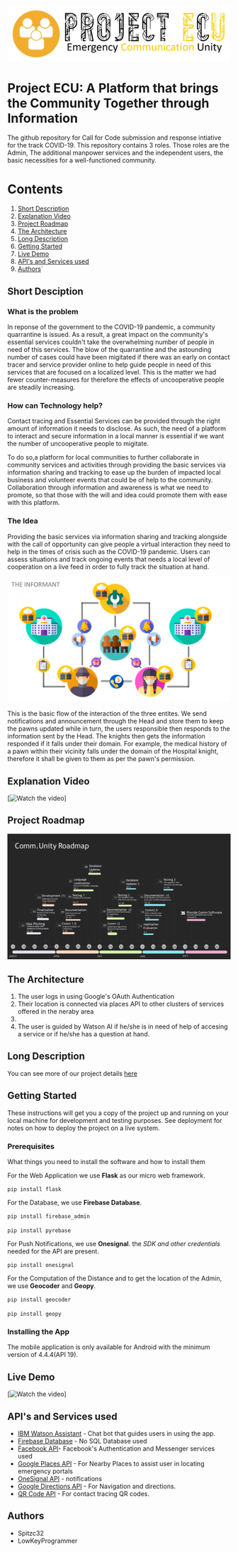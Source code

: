 ![](images/Logo.jpg)
# Project ECU: A Platform that brings the Community Together through Information

The github repository for Call for Code submission and response intiative for the track COVID-19. This repository contains 3 roles. Those roles are the Admin, The additional manpower services and the independent users, the basic necessities for a well-functioned community.  

# Contents
1. [Short Description](#Short-Description)
1. [Explanation Video](#Explanation-Video)
1. [Project Roadmap](#Project-Roadmap)
1. [The Architecture](#The-Architecture)
1. [Long Description](#Long-Description)
1. [Getting Started](#Getting-Started)
1. [Live Demo](#Live-Demo)
1. [API's and Services used](#APIs-and-Services-used)
1. [Authors](#Authors)`


## Short Desciption 

### What is the problem

In reponse of the government to the COVID-19 pandemic, a community quarrantine is issued. As a result, a great impact on the community's essential services couldn't take the overwhelming number of people in need of this services. The blow of the quarrantine and the astounding number of cases could have been migitated if there was an early on contact tracer and service provider online to help guide people in need of this services that are focused on a localized level. This is the matter we had fewer counter-measures for therefore the effects of uncooperative people are steadily increasing.  

### How can Technology help?

Contact tracing and Essential Services can be provided through the right amount of information it needs to disclose. As such, the need of a platform to interact and secure information in a local manner is essential if we want the number of uncooperative people to migitate.

To do so,a platform for local communities to further collaborate in community services and activities through providing the basic services via information sharing and tracking to ease up the burden of impacted local business and volunteer events that could be of help to the community. Collaboration through information and awareness is what we need to promote, so that those with the will and idea could promote them with ease with this platform.   

### The Idea
Providing the basic services via information sharing and tracking alongside with the call of opportunity can give people a virtual interaction they need to help in the times of crisis such as the COVID-19 pandemic. Users can assess situations and track ongoing events that needs a local level of cooperation on a live feed in order to fully track the situation at hand.

![](images/ProjectECU.png)

This is the basic flow of the interaction of the three entites. We send notifications and announcement through the Head and store them to keep the pawns updated while in turn, the users responsible then responds to the information sent by the Head. The knights then gets the information responded if it falls under their domain. For example, the medical history of a pawn within their vicinity falls under the domain of the Hospital knight, therefore it shall be given to them as per the pawn's permission.  

## Explanation Video 
[![Watch the video]()]

## Project Roadmap
![](images/ProductRoadmap.jpg)

## The Architecture

1. The user logs in using Google's OAuth Authentication
2. Their location is connected via places API to other clusters of services offered in the neraby area
3. 
4. The user is guided by Watson AI if he/she is in need of help of accesing a service or if he/she has a question at hand.

## Long Description
You can see more of our project details [here](Description.md)

## Getting Started
These instructions will get you a copy of the project up and running on your local machine for development and testing purposes. See deployment for notes on how to deploy the project on a live system.

### Prerequisites
What things you need to install the software and how to install them

For the Web Application we use **Flask** as our  micro web framework.
```flask
pip install flask
```
For the Database, we use **Firebase Database**.
```firebase_admin
pip install firebase_admin

pip install pyrebase
```

For Push Notifications, we use **Onesignal**. the *SDK and other credentials* needed for the API are present. 
```onesignal
pip install onesignal
```

For the Computation of the Distance and to get the location of the Admin, we use **Geocoder** and **Geopy**.
```geocoder
pip install geocoder

pip install geopy
```

### Installing the App
The mobile application is only available for Android with the minimum version of 4.4.4(API 19).  


## Live Demo

[![Watch the video]()]

## API's and Services used

* [IBM Watson Assistant](https://www.ibm.com/cloud/watson-assistant/) - Chat bot that guides users in using the app.
* [Firebase Database](https://firebase.google.com/) - No SQL Database used
* [Facebook API](https://developers.facebook.com/products)- Facebook's Authentication and Messenger services used
* [Google Places API](https://developers.google.com/places/web-service/intro) - For Nearby Places to assist user in locating emergency portals
* [OneSignal API](https://app.onesignal.com/) - notifications
* [Google Directions API](https://developers.google.com/maps/documentation/directions/start) - For Navigation and directions.
* [QR Code API](http://goqr.me/) - For contact tracing QR codes.



## Authors
* Spitzc32
* LowKeyProgrammer





